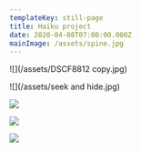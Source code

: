 ```yaml
---
templateKey: still-page
title: Haiku project
date: 2020-04-08T07:00:00.000Z
mainImage: /assets/spine.jpg
---
```

![](/assets/DSCF8812 copy.jpg)

<div class="lines-3"></div>

![](/assets/seek and hide.jpg)

<div class="lines-3"></div>

![](/assets/spine.jpg)

<div class="lines-3"></div>

![](/assets/DSCF8801.jpg)

<div class="lines-3"></div>

![](/assets/topsoil.jpg)

<div class="lines-4"></div>

